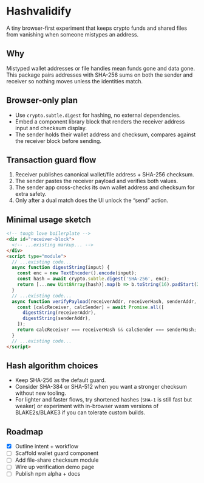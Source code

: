 # Hashvalidify

A tiny browser-first experiment that keeps crypto funds and shared files from vanishing when someone mistypes an address.

## Why

Mistyped wallet addresses or file handles mean funds gone and data gone. This package pairs addresses with SHA-256 sums on both the sender and receiver so nothing moves unless the identities match.

## Browser-only plan

- Use `crypto.subtle.digest` for hashing, no external dependencies.
- Embed a component library block that renders the receiver address input and checksum display.
- The sender holds their wallet address and checksum, compares against the receiver block before sending.

## Transaction guard flow

1. Receiver publishes canonical wallet/file address + SHA-256 checksum.
2. The sender pastes the receiver payload and verifies both values.
3. The sender app cross-checks its own wallet address and checksum for extra safety.
4. Only after a dual match does the UI unlock the “send” action.

## Minimal usage sketch

```html
<!-- tough love boilerplate -->
<div id="receiver-block">
  <!-- ...existing markup... -->
</div>
<script type="module">
  // ...existing code...
  async function digestString(input) {
    const enc = new TextEncoder().encode(input);
    const hash = await crypto.subtle.digest('SHA-256', enc);
    return [...new Uint8Array(hash)].map(b => b.toString(16).padStart(2, '0')).join('');
  }
  // ...existing code...
  async function verifyPayload(receiverAddr, receiverHash, senderAddr, senderHash) {
    const [calcReceiver, calcSender] = await Promise.all([
      digestString(receiverAddr),
      digestString(senderAddr),
    ]);
    return calcReceiver === receiverHash && calcSender === senderHash;
  }
  // ...existing code...
</script>
```

## Hash algorithm choices

- Keep SHA-256 as the default guard.
- Consider SHA-384 or SHA-512 when you want a stronger checksum without new tooling.
- For lighter and faster flows, try shortened hashes (`SHA-1` is still fast but weaker) or experiment with in-browser wasm versions of BLAKE2s/BLAKE3 if you can tolerate custom builds.

## Roadmap

- [x] Outline intent + workflow
- [ ] Scaffold wallet guard component
- [ ] Add file-share checksum module
- [ ] Wire up verification demo page
- [ ] Publish npm alpha + docs